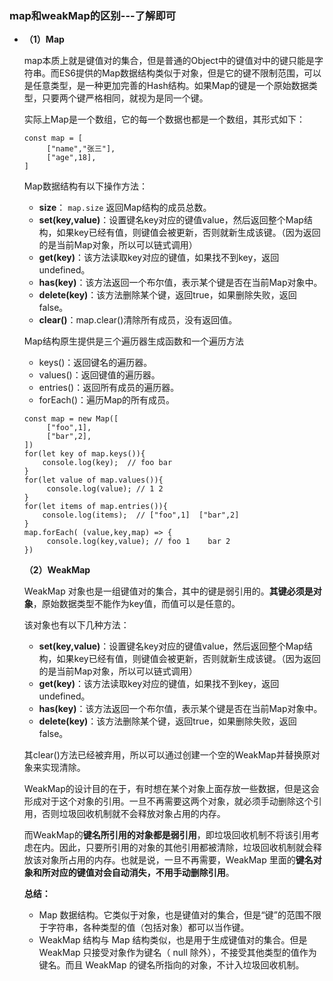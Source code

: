 ### map和weakMap的区别---了解即可

- **（1）Map**

  map本质上就是键值对的集合，但是普通的Object中的键值对中的键只能是字符串。而ES6提供的Map数据结构类似于对象，但是它的键不限制范围，可以是任意类型，是一种更加完善的Hash结构。如果Map的键是一个原始数据类型，只要两个键严格相同，就视为是同一个键。

  

  实际上Map是一个数组，它的每一个数据也都是一个数组，其形式如下：

  ```
  const map = [
       ["name","张三"],
       ["age",18],
  ]
  ```

  Map数据结构有以下操作方法：

  - **size**： `map.size` 返回Map结构的成员总数。
  - **set(key,value)**：设置键名key对应的键值value，然后返回整个Map结构，如果key已经有值，则键值会被更新，否则就新生成该键。（因为返回的是当前Map对象，所以可以链式调用）
  - **get(key)**：该方法读取key对应的键值，如果找不到key，返回undefined。
  - **has(key)**：该方法返回一个布尔值，表示某个键是否在当前Map对象中。
  - **delete(key)**：该方法删除某个键，返回true，如果删除失败，返回false。
  - **clear()**：map.clear()清除所有成员，没有返回值。

  

  Map结构原生提供是三个遍历器生成函数和一个遍历方法

  - keys()：返回键名的遍历器。
  - values()：返回键值的遍历器。
  - entries()：返回所有成员的遍历器。
  - forEach()：遍历Map的所有成员。

  ```
  const map = new Map([
       ["foo",1],
       ["bar",2],
  ])
  for(let key of map.keys()){
      console.log(key);  // foo bar
  }
  for(let value of map.values()){
       console.log(value); // 1 2
  }
  for(let items of map.entries()){
      console.log(items);  // ["foo",1]  ["bar",2]
  }
  map.forEach( (value,key,map) => {
       console.log(key,value); // foo 1    bar 2
  })
  ```

  **（2）WeakMap**

  WeakMap 对象也是一组键值对的集合，其中的键是弱引用的。**其键必须是对象**，原始数据类型不能作为key值，而值可以是任意的。

  

  该对象也有以下几种方法：

  - **set(key,value)**：设置键名key对应的键值value，然后返回整个Map结构，如果key已经有值，则键值会被更新，否则就新生成该键。（因为返回的是当前Map对象，所以可以链式调用）
  - **get(key)**：该方法读取key对应的键值，如果找不到key，返回undefined。
  - **has(key)**：该方法返回一个布尔值，表示某个键是否在当前Map对象中。
  - **delete(key)**：该方法删除某个键，返回true，如果删除失败，返回false。

  其clear()方法已经被弃用，所以可以通过创建一个空的WeakMap并替换原对象来实现清除。

  

  WeakMap的设计目的在于，有时想在某个对象上面存放一些数据，但是这会形成对于这个对象的引用。一旦不再需要这两个对象，就必须手动删除这个引用，否则垃圾回收机制就不会释放对象占用的内存。

  

  而WeakMap的**键名所引用的对象都是弱引用**，即垃圾回收机制不将该引用考虑在内。因此，只要所引用的对象的其他引用都被清除，垃圾回收机制就会释放该对象所占用的内存。也就是说，一旦不再需要，WeakMap 里面的**键名对象和所对应的键值对会自动消失，不用手动删除引用**。

  

  **总结：**

  - Map 数据结构。它类似于对象，也是键值对的集合，但是“键”的范围不限于字符串，各种类型的值（包括对象）都可以当作键。
  - WeakMap 结构与 Map 结构类似，也是用于生成键值对的集合。但是 WeakMap 只接受对象作为键名（ null 除外），不接受其他类型的值作为键名。而且 WeakMap 的键名所指向的对象，不计入垃圾回收机制。